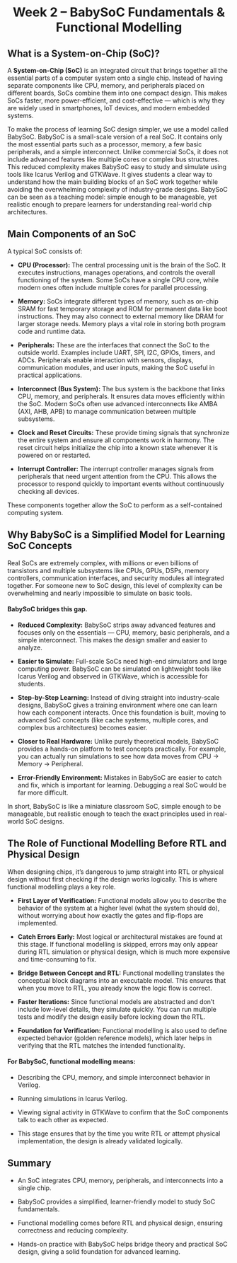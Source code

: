 <div align="center">
  
# Week 2 – BabySoC Fundamentals & Functional Modelling
</div>  

## What is a System-on-Chip (SoC)?
A **System-on-Chip (SoC)** is an integrated circuit that brings together all the essential parts of a computer system onto a single chip. Instead of having separate components like CPU, memory, and peripherals placed on different boards, SoCs combine them into one compact design. This makes SoCs faster, more power-efficient, and cost-effective — which is why they are widely used in smartphones, IoT devices, and modern embedded systems.

To make the process of learning SoC design simpler, we use a model called BabySoC. BabySoC is a small-scale version of a real SoC. It contains only the most essential parts such as a processor, memory, a few basic peripherals, and a simple interconnect. Unlike commercial SoCs, it does not include advanced features like multiple cores or complex bus structures. This reduced complexity makes BabySoC easy to study and simulate using tools like Icarus Verilog and GTKWave. It gives students a clear way to understand how the main building blocks of an SoC work together while avoiding the overwhelming complexity of industry-grade designs. BabySoC can be seen as a teaching model: simple enough to be manageable, yet realistic enough to prepare learners for understanding real-world chip architectures.

## Main Components of an SoC
A typical SoC consists of:

- **CPU (Processor):**
  The central processing unit is the brain of the SoC. It executes instructions, manages operations, and controls the overall functioning of the system. Some SoCs have a single CPU core, while modern ones often include multiple cores for parallel processing.

- **Memory:** 
  SoCs integrate different types of memory, such as on-chip SRAM for fast temporary storage and ROM for permanent data like boot instructions. They may also connect to external memory like DRAM for larger storage needs. Memory plays a vital role in storing both program code and runtime data.

- **Peripherals:**
  These are the interfaces that connect the SoC to the outside world. Examples include UART, SPI, I2C, GPIOs, timers, and ADCs. Peripherals enable interaction with sensors, displays, communication modules, and user inputs, making the SoC useful in practical applications.

- **Interconnect (Bus System):** 
  The bus system is the backbone that links CPU, memory, and peripherals. It ensures data moves efficiently within the SoC. Modern SoCs often use advanced interconnects like AMBA (AXI, AHB, APB) to manage communication between multiple subsystems.

- **Clock and Reset Circuits:**
  These provide timing signals that synchronize the entire system and ensure all components work in harmony. The reset circuit helps initialize the chip into a known state whenever it is powered on or restarted.

- **Interrupt Controller:**
  The interrupt controller manages signals from peripherals that need urgent attention from the CPU. This allows the processor to respond quickly to important events without continuously checking all devices.

These components together allow the SoC to perform as a self-contained computing system.

## Why BabySoC is a Simplified Model for Learning SoC Concepts
Real SoCs are extremely complex, with millions or even billions of transistors and multiple subsystems like CPUs, GPUs, DSPs, memory controllers, communication interfaces, and security modules all integrated together. For someone new to SoC design, this level of complexity can be overwhelming and nearly impossible to simulate on basic tools.

#### BabySoC bridges this gap.

- **Reduced Complexity:** BabySoC strips away advanced features and focuses only on the essentials — CPU, memory, basic peripherals, and a simple interconnect. This makes the design smaller and easier to analyze.

- **Easier to Simulate:** Full-scale SoCs need high-end simulators and large computing power. BabySoC can be simulated on lightweight tools like Icarus Verilog and observed in GTKWave, which is accessible for students.

- **Step-by-Step Learning:** Instead of diving straight into industry-scale designs, BabySoC gives a training environment where one can learn how each component interacts. Once this foundation is built, moving to advanced SoC concepts (like cache systems, multiple cores, and complex bus architectures) becomes easier.

- **Closer to Real Hardware:** Unlike purely theoretical models, BabySoC provides a hands-on platform to test concepts practically. For example, you can actually run simulations to see how data moves from CPU → Memory → Peripheral.

- **Error-Friendly Environment:** Mistakes in BabySoC are easier to catch and fix, which is important for learning. Debugging a real SoC would be far more difficult.

In short, BabySoC is like a miniature classroom SoC, simple enough to be manageable, but realistic enough to teach the exact principles used in real-world SoC designs.

## The Role of Functional Modelling Before RTL and Physical Design

When designing chips, it’s dangerous to jump straight into RTL or physical design without first checking if the design works logically. This is where functional modelling plays a key role.

- **First Layer of Verification:** Functional models allow you to describe the behavior of the system at a higher level (what the system should do), without worrying about how exactly the gates and flip-flops are implemented.

- **Catch Errors Early:** Most logical or architectural mistakes are found at this stage. If functional modelling is skipped, errors may only appear during RTL simulation or physical design, which is much more expensive and time-consuming to fix.

- **Bridge Between Concept and RTL:** Functional modelling translates the conceptual block diagrams into an executable model. This ensures that when you move to RTL, you already know the logic flow is correct.

- **Faster Iterations:** Since functional models are abstracted and don’t include low-level details, they simulate quickly. You can run multiple tests and modify the design easily before locking down the RTL.

- **Foundation for Verification:** Functional modelling is also used to define expected behavior (golden reference models), which later helps in verifying that the RTL matches the intended functionality.

#### For BabySoC, functional modelling means:

- Describing the CPU, memory, and simple interconnect behavior in Verilog.

- Running simulations in Icarus Verilog.

- Viewing signal activity in GTKWave to confirm that the SoC components talk to each other as expected.

- This stage ensures that by the time you write RTL or attempt physical implementation, the design is already validated logically.

## Summary

- An SoC integrates CPU, memory, peripherals, and interconnects into a single chip.

- BabySoC provides a simplified, learner-friendly model to study SoC fundamentals.

- Functional modelling comes before RTL and physical design, ensuring correctness and reducing complexity.

- Hands-on practice with BabySoC helps bridge theory and practical SoC design, giving a solid foundation for advanced learning.

